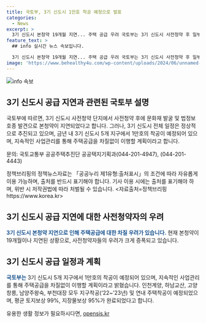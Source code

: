 ```yaml
---
title: 국토부, 3기 신도시 1만호 착공 예정으로 발표
categories:
  - News
excerpt: >
  3기 신도시 본청약 19개월 지연... 주택 공급 우려 국토부는 3기 신도시 사전청약 후 일부 단지에서 본청약이 지연된 것을 공개하며, 지구 조성과 착공 등 3기 신도시 일정은 정상 추진 중이라고 밝혔습니다. 이에 따라 금년 내 5개 지구에서 1만호의 주택을 착공할 예정이며, 공급 차질 없이 주택을 이행할 계획이라고 전했습니다. (연락처: 국토교통부 공공주택추진단 공공택지기획과 0442014947, 0442014443)
feature_text: >
  ## info 실시간 뉴스 속보입니다.

  3기 신도시 본청약 19개월 지연... 주택 공급 우려 국토부는 3기 신도시 사전청약 후 일부 단지에서 본청약이 지연된 것을 공개하며, 지구 조성과 착공 등 3기 신도시 일정은 정상 추진 중이라고 밝혔습니다. 이에 따라 금년 내 5개 지구에서 1만호의 주택을 착공할 예정이며, 공급 차질 없이 주택을 이행할 계획이라고 전했습니다. (연락처: 국토교통부 공공주택추진단 공공택지기획과 0442014947, 0442014443)
image: 'https://www.behealthy4u.com/wp-content/uploads/2024/06/unnamed-file.png'
---
```


<p><img src="https://www.behealthy4u.com/wp-content/uploads/2024/06/unnamed-file.png" alt="info 속보" /></p>

<h2 data-ke-size="size26">3기 신도시 공급 지연과 관련된 국토부 설명</h2>

<p>국토부에 따르면, 3기 신도시 사전청약 단지에서 사전청약 후에 문화재 발굴 및 법정보호종 발견으로 본청약이 지연되었다고 합니다. 그러나, 3기 신도시 전체 일정은 정상적으로 추진되고 있으며, 금년 내 3기 신도시 5개 지구에서 1만호의 착공이 예정되어 있으며, 지속적인 사업관리를 통해 주택공급을 차질없이 이행할 계획이라고 합니다.</p>

<p data-ke-size="size16">문의: 국토교통부 공공주택추진단 공공택지기획과(044-201-4947), (044-201-4443)</p>

<p data-ke-size="size16">정책브리핑의 정책뉴스자료는 「공공누리 제1유형:출처표시」의 조건에 따라 자유롭게 이용 가능하며, 출처를 반드시 표기해야 합니다. 기사 이용 시에는 출처를 표기해야 하며, 위반 시 저작권법에 따라 처벌될 수 있습니다. <자료출처=정책브리핑 https://www.korea.kr></p>

<h2 data-ke-size="size26">3기 신도시 공급 지연에 대한 사전청약자의 우려</h2>

<p><b><span style="color: #1a5490;">3기 신도시 본청약 지연으로 인해 주택공급에 대한 차질 우려가 있습니다.</span></b> 현재 본청약이 19개월이나 지연된 상황으로, 사전청약자들의 우려가 크게 증폭되고 있습니다.</p>

<h2 data-ke-size="size26">3기 신도시 공급 일정과 계획</h2>

<p><b><span style="color: #1a5490;">국토부는</span></b> 3기 신도시 5개 지구에서 1만호의 착공이 예정되어 있으며, 지속적인 사업관리를 통해 주택공급을 차질없이 이행할 계획이라고 밝혔습니다. 인천계양, 하남교산, 고양창릉, 남양주왕숙, 부천대장 모두 지구착공(‘22~’23년) 및 연내 주택착공이 예정되었으며, 평균 토지보상 99%, 지장물보상 95%가 완료되었다고 합니다.</p>
유용한 생활 정보가 필요하시다면, <a href="https://opensis.kr" rel="dofollow">opensis.kr</a>


